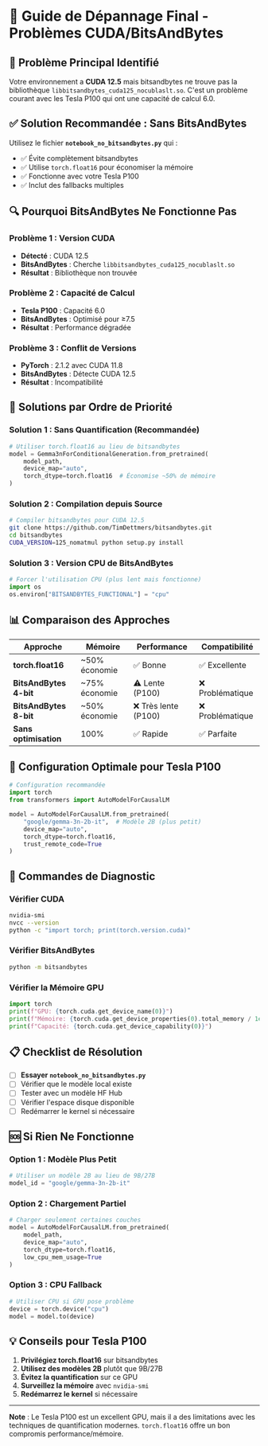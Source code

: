 # 🔧 Guide de Dépannage Final - Problèmes CUDA/BitsAndBytes

## 🚨 Problème Principal Identifié

Votre environnement a **CUDA 12.5** mais bitsandbytes ne trouve pas la bibliothèque `libbitsandbytes_cuda125_nocublaslt.so`. C'est un problème courant avec les Tesla P100 qui ont une capacité de calcul 6.0.

## ✅ Solution Recommandée : Sans BitsAndBytes

Utilisez le fichier **`notebook_no_bitsandbytes.py`** qui :
- ✅ Évite complètement bitsandbytes
- ✅ Utilise `torch.float16` pour économiser la mémoire
- ✅ Fonctionne avec votre Tesla P100
- ✅ Inclut des fallbacks multiples

## 🔍 Pourquoi BitsAndBytes Ne Fonctionne Pas

### Problème 1 : Version CUDA
- **Détecté** : CUDA 12.5
- **BitsAndBytes** : Cherche `libbitsandbytes_cuda125_nocublaslt.so`
- **Résultat** : Bibliothèque non trouvée

### Problème 2 : Capacité de Calcul
- **Tesla P100** : Capacité 6.0
- **BitsAndBytes** : Optimisé pour ≥7.5
- **Résultat** : Performance dégradée

### Problème 3 : Conflit de Versions
- **PyTorch** : 2.1.2 avec CUDA 11.8
- **BitsAndBytes** : Détecte CUDA 12.5
- **Résultat** : Incompatibilité

## 🚀 Solutions par Ordre de Priorité

### Solution 1 : Sans Quantification (Recommandée)
```python
# Utiliser torch.float16 au lieu de bitsandbytes
model = Gemma3nForConditionalGeneration.from_pretrained(
    model_path,
    device_map="auto",
    torch_dtype=torch.float16  # Économise ~50% de mémoire
)
```

### Solution 2 : Compilation depuis Source
```bash
# Compiler bitsandbytes pour CUDA 12.5
git clone https://github.com/TimDettmers/bitsandbytes.git
cd bitsandbytes
CUDA_VERSION=125_nomatmul python setup.py install
```

### Solution 3 : Version CPU de BitsAndBytes
```python
# Forcer l'utilisation CPU (plus lent mais fonctionne)
import os
os.environ["BITSANDBYTES_FUNCTIONAL"] = "cpu"
```

## 📊 Comparaison des Approches

| Approche | Mémoire | Performance | Compatibilité |
|----------|---------|-------------|---------------|
| **torch.float16** | ~50% économie | ✅ Bonne | ✅ Excellente |
| **BitsAndBytes 4-bit** | ~75% économie | ⚠️ Lente (P100) | ❌ Problématique |
| **BitsAndBytes 8-bit** | ~50% économie | ❌ Très lente (P100) | ❌ Problématique |
| **Sans optimisation** | 100% | ✅ Rapide | ✅ Parfaite |

## 🎯 Configuration Optimale pour Tesla P100

```python
# Configuration recommandée
import torch
from transformers import AutoModelForCausalLM

model = AutoModelForCausalLM.from_pretrained(
    "google/gemma-3n-2b-it",  # Modèle 2B (plus petit)
    device_map="auto",
    torch_dtype=torch.float16,
    trust_remote_code=True
)
```

## 🔧 Commandes de Diagnostic

### Vérifier CUDA
```bash
nvidia-smi
nvcc --version
python -c "import torch; print(torch.version.cuda)"
```

### Vérifier BitsAndBytes
```bash
python -m bitsandbytes
```

### Vérifier la Mémoire GPU
```python
import torch
print(f"GPU: {torch.cuda.get_device_name(0)}")
print(f"Mémoire: {torch.cuda.get_device_properties(0).total_memory / 1e9:.1f} GB")
print(f"Capacité: {torch.cuda.get_device_capability(0)}")
```

## 📋 Checklist de Résolution

- [ ] **Essayer `notebook_no_bitsandbytes.py`**
- [ ] Vérifier que le modèle local existe
- [ ] Tester avec un modèle HF Hub
- [ ] Vérifier l'espace disque disponible
- [ ] Redémarrer le kernel si nécessaire

## 🆘 Si Rien Ne Fonctionne

### Option 1 : Modèle Plus Petit
```python
# Utiliser un modèle 2B au lieu de 9B/27B
model_id = "google/gemma-3n-2b-it"
```

### Option 2 : Chargement Partiel
```python
# Charger seulement certaines couches
model = AutoModelForCausalLM.from_pretrained(
    model_path,
    device_map="auto",
    torch_dtype=torch.float16,
    low_cpu_mem_usage=True
)
```

### Option 3 : CPU Fallback
```python
# Utiliser CPU si GPU pose problème
device = torch.device("cpu")
model = model.to(device)
```

## 💡 Conseils pour Tesla P100

1. **Privilégiez torch.float16** sur bitsandbytes
2. **Utilisez des modèles 2B** plutôt que 9B/27B
3. **Évitez la quantification** sur ce GPU
4. **Surveillez la mémoire** avec `nvidia-smi`
5. **Redémarrez le kernel** si nécessaire

---

**Note** : Le Tesla P100 est un excellent GPU, mais il a des limitations avec les techniques de quantification modernes. `torch.float16` offre un bon compromis performance/mémoire. 